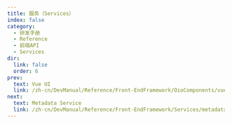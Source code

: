 ```yaml
---
title: 服务（Services）
index: false
category:
  - 研发手册
  - Reference
  - 前端API
  - Services
dir:
  link: false
  order: 6
prev:
  text: Vue UI
  link: /zh-cn/DevManual/Reference/Front-EndFramework/OioComponents/vue-UI.md
next:
  text: Metadata Service
  link: /zh-cn/DevManual/Reference/Front-EndFramework/Services/metadata-service.md
---
```

